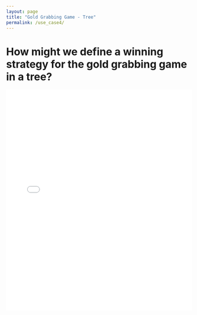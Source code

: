 ```yaml
---
layout: page
title: "Gold Grabbing Game - Tree"
permalink: /use_case4/
---
```


# How might we define a winning strategy for the gold grabbing game in a tree?

<iframe src="/assets/gold_tree_game.html" width="100%" height="600" frameborder="0"></iframe>